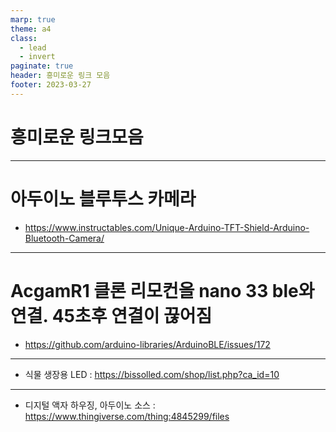 ```yaml
---
marp: true
theme: a4
class:
  - lead
  - invert
paginate: true
header: 흥미로운 링크 모음
footer: 2023-03-27
---
```


# 흥미로운 링크모음

---

# 아두이노 블루투스 카메라
* https://www.instructables.com/Unique-Arduino-TFT-Shield-Arduino-Bluetooth-Camera/

---

# AcgamR1 클론 리모컨을 nano 33 ble와 연결. 45초후 연결이 끊어짐
* https://github.com/arduino-libraries/ArduinoBLE/issues/172

---

* 식물 생장용 LED : https://bissolled.com/shop/list.php?ca_id=10

---

* 디지털 액자 하우징, 아두이노 소스 : https://www.thingiverse.com/thing:4845299/files